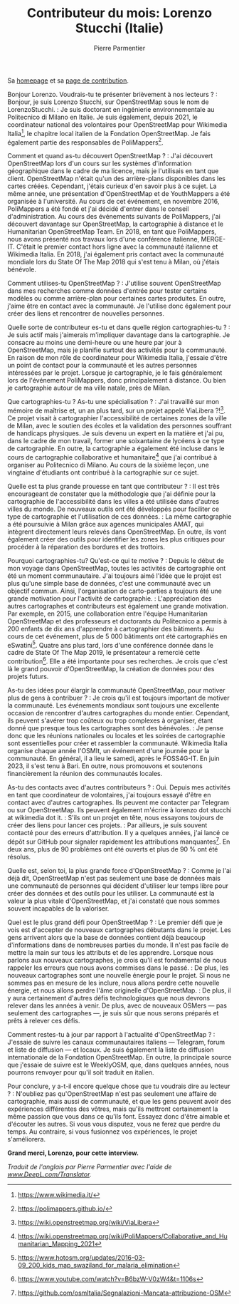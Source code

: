 ﻿---
title: "Contributeur du mois: Lorenzo Stucchi (Italie)"
categories: ["motm"]
author: Pierre Parmentier
---

Sa [homepage](https://www.openstreetmap.org/user/LorenzoStucchi) et sa [page de contribution](https://hdyc.neis-one.org/?LorenzoStucchi).

Bonjour Lorenzo. Voudrais-tu te présenter brièvement à nos lecteurs ?
: Bonjour, je suis Lorenzo Stucchi, sur OpenStreetMap sous le nom de LorenzoStucchi.
: Je suis doctorant en ingénierie environnementale au Politecnico di Milano en Italie. Je suis également, depuis 2021, le coordinateur national des volontaires pour OpenStreetMap pour Wikimedia Italia[^1], le chapitre local italien de la Fondation OpenStreetMap. Je fais également partie des responsables de PoliMappers[^2].

Comment et quand as-tu découvert OpenStreetMap ?
: J'ai découvert OpenStreetMap lors d'un cours sur les systèmes d'information géographique dans le cadre de ma licence, mais je l'utilisais en tant que client. OpenStreetMap n'était qu'un des arrière-plans disponibles dans les cartes créées. Cependant, j'étais curieux d'en savoir plus à ce sujet. La même année, une présentation d'OpenStreetMap et de YouthMappers a été organisée à l'université. Au cours de cet événement, en novembre 2016, PoliMappers a été fondé et j'ai décidé d'entrer dans le conseil d'administration. Au cours des événements suivants de PoliMappers, j'ai découvert davantage sur OpenStreetMap, la cartographie à distance et le Humanitarian OpenStreetMap Team. En 2018, en tant que PoliMappers, nous avons présenté nos travaux lors d'une conférence italienne, MERGE-IT. C'était le premier contact hors ligne avec la communauté italienne et Wikimedia Italia. En 2018, j'ai également pris contact avec la communauté mondiale lors du State Of The Map 2018 qui s'est tenu à Milan, où j'étais bénévole.

Comment utilises-tu OpenStreetMap ?
: J'utilise souvent OpenStreetMap dans mes recherches comme données d'entrée pour tester certains modèles ou comme arrière-plan pour certaines cartes produites. En outre, j'aime être en contact avec la communauté. Je l'utilise donc également pour créer des liens et rencontrer de nouvelles personnes.

Quelle sorte de contributeur es-tu et dans quelle région cartographies-tu ?
: Je suis actif mais j'aimerais m'impliquer davantage dans la cartographie. Je consacre au moins une demi-heure ou une heure par jour à OpenStreetMap, mais je planifie surtout des activités pour la communauté. En raison de mon rôle de coordinateur pour Wikimedia Italia, j'essaie d'être un point de contact pour la communauté et les autres personnes intéressées par le projet. Lorsque je cartographie, je le fais généralement lors de l'événement PoliMappers, donc principalement à distance. Ou bien je cartographie autour de ma ville natale, près de Milan.

Que cartographies-tu ? As-tu une spécialisation ?
: J'ai travaillé sur mon mémoire de maîtrise et, un an plus tard, sur un projet appelé ViaLibera ?![^3]. Ce projet visait à cartographier l'accessibilité de certaines zones de la ville de Milan, avec le soutien des écoles et la validation des personnes souffrant de handicaps physiques. Je suis devenu un expert en la matière et j'ai pu, dans le cadre de mon travail, former une soixantaine de lycéens à ce type de cartographie. En outre, la cartographie a également été incluse dans le cours de cartographie collaborative et humanitaire[^4] que j'ai contribué à organiser au Politecnico di Milano. Au cours de la sixième leçon, une vingtaine d'étudiants ont contribué à la cartographie sur ce sujet.

Quelle est ta plus grande prouesse en tant que contributeur ?
: Il est très encourageant de constater que la méthodologie que j'ai définie pour la cartographie de l'accessibilité dans les villes a été utilisée dans d'autres villes du monde. De nouveaux outils ont été développés pour faciliter ce type de cartographie et l'utilisation de ces données.
: La même cartographie a été poursuivie à Milan grâce aux agences municipales AMAT, qui intègrent directement leurs relevés dans OpenStreetMap. En outre, ils vont également créer des outils pour identifier les zones les plus critiques pour procéder à la réparation des bordures et des trottoirs.

Pourquoi cartographies-tu? Qu'est-ce qui te motive ?
: Depuis le début de mon voyage dans OpenStreetMap, toutes les activités de cartographie ont été un moment communautaire. J'ai toujours aimé l'idée que le projet est plus qu'une simple base de données, c'est une communauté avec un objectif commun. Ainsi, l'organisation de carto-parties a toujours été une grande motivation pour l'activité de cartographie.
: L'appréciation des autres cartographes et contributeurs est également une grande motivation. Par exemple, en 2015, une collaboration entre l'équipe Humanitarian OpenStreetMap et des professeurs et doctorants du Politecnico a permis à 200 enfants de dix ans d'apprendre à cartographier des bâtiments. Au cours de cet événement, plus de 5 000 bâtiments ont été cartographiés en eSwatini[^5]. Quatre ans plus tard, lors d'une conférence donnée dans le cadre de State Of The Map 2019, le présentateur a remercié cette contribution[^6]. Elle a été importante pour ses recherches. Je crois que c'est là le grand pouvoir d'OpenStreetMap, la création de données pour des projets futurs.

As-tu des idées pour élargir la communauté OpenStreetMap, pour motiver plus de gens à contribuer ?
: Je crois qu'il est toujours important de motiver la communauté. Les événements mondiaux sont toujours une excellente occasion de rencontrer d'autres cartographes du monde entier. Cependant, ils peuvent s'avérer trop coûteux ou trop complexes à organiser, étant donné que presque tous les cartographes sont des bénévoles.
: Je pense donc que les réunions nationales ou locales et les soirées de cartographie sont essentielles pour créer et rassembler la communauté. Wikimedia Italia organise chaque année l'OSMIt, un événement d'une journée pour la communauté. En général, il a lieu le samedi, après le FOSS4G-IT. En juin 2023, il s'est tenu à Bari. En outre, nous promouvons et soutenons financièrement la réunion des communautés locales.

As-tu des contacts avec d'autres contributeurs ?
: Oui. Depuis mes activités en tant que coordinateur de volontaires, j'ai toujours essayé d'être en contact avec d'autres cartographes. Ils peuvent me contacter par Telegram ou sur OpenStreetMap. Ils peuvent également m'écrire à lorenzo dot stucchi at wikimedia dot it.
: S'ils ont un projet en tête, nous essayons toujours de créer des liens pour lancer ces projets.
: Par ailleurs, je suis souvent contacté pour des erreurs d'attribution. Il y a quelques années, j'ai lancé ce dépôt sur GitHub pour signaler rapidement les attributions manquantes[^7]. En deux ans, plus de 90 problèmes ont été ouverts et plus de 90 % ont été résolus.

Quelle est, selon toi, la plus grande force d'OpenStreetMap ?
: Comme je l'ai déjà dit, OpenStreetMap n'est pas seulement une base de données mais une communauté de personnes qui décident d'utiliser leur temps libre pour créer des données et des outils pour les utiliser. La communauté est la valeur la plus vitale d'OpenStreetMap, et j'ai constaté que nous sommes souvent incapables de la valoriser.

Quel est le plus grand défi pour OpenStreetMap ?
: Le premier défi que je vois est d'accepter de nouveaux cartographes débutants dans le projet. Les gens arrivent alors que la base de données contient déjà beaucoup d'informations dans de nombreuses parties du monde. Il n'est pas facile de mettre la main sur tous les attributs et de les apprendre. Lorsque nous parlons aux nouveaux cartographes, je crois qu'il est fondamental de nous rappeler les erreurs que nous avons commises dans le passé.
: De plus, les nouveaux cartographes sont une nouvelle énergie pour le projet. Si nous ne sommes pas en mesure de les inclure, nous allons perdre cette nouvelle énergie, et nous allons perdre l'âme originelle d'OpenStreetMap.
: De plus, il y aura certainement d'autres défis technologiques que nous devrons relever dans les années à venir. De plus, avec de nouveaux OSMers — pas seulement des cartographes —, je suis sûr que nous serons préparés et prêts à relever ces défis.

Comment restes-tu à jour par rapport à l'actualité d'OpenStreetMap ?
: J'essaie de suivre les canaux communautaires italiens — Telegram, forum et liste de diffusion — et locaux. Je suis également la liste de diffusion internationale de la Fondation OpenStreetMap. En outre, la principale source que j'essaie de suivre est le WeeklyOSM, que, dans quelques années, nous pourrons renvoyer pour qu'il soit traduit en italien.

Pour conclure, y a-t-il encore quelque chose que tu voudrais dire au lecteur ?
: N'oubliez pas qu'OpenStreetMap n'est pas seulement une affaire de cartographie, mais aussi de communauté, et que les gens peuvent avoir des expériences différentes des vôtres, mais qu'ils mettront certainement la même passion que vous dans ce qu'ils font. Essayez donc d'être aimable et d'écouter les autres. Si vous vous disputez, vous ne ferez que perdre du temps. Au contraire, si vous fusionnez vos expériences, le projet s'améliorera.

**Grand merci, Lorenzo, pour cette interview.**

*Traduit de l'anglais par Pierre Parmentier avec l'aide de www.DeepL.com/Translator.*

[^1]: <https://www.wikimedia.it/>
[^2]: <https://polimappers.github.io/>
[^3]: <https://wiki.openstreetmap.org/wiki/ViaLibera>
[^4]: <https://wiki.openstreetmap.org/wiki/PoliMappers/Collaborative_and_Humanitarian_Mapping_2021>
[^5]: <https://www.hotosm.org/updates/2016-03-09_200_kids_map_swaziland_for_malaria_elimination>
[^6]: <https://www.youtube.com/watch?v=B6bzW-V0zW4&t=1106s>
[^7]: <https://github.com/osmItalia/Segnalazioni-Mancata-attribuzione-OSM>
